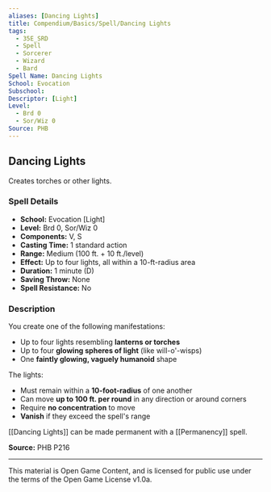 ```yaml
---
aliases: [Dancing Lights]
title: Compendium/Basics/Spell/Dancing Lights
tags:
  - 35E_SRD
  - Spell
  - Sorcerer
  - Wizard
  - Bard
Spell Name: Dancing Lights
School: Evocation
Subschool: 
Descriptor: [Light]
Level:
  - Brd 0
  - Sor/Wiz 0
Source: PHB
---
```


## Dancing Lights

Creates torches or other lights.

### Spell Details

- **School:** Evocation [Light]  
- **Level:** Brd 0, Sor/Wiz 0  
- **Components:** V, S  
- **Casting Time:** 1 standard action  
- **Range:** Medium (100 ft. + 10 ft./level)  
- **Effect:** Up to four lights, all within a 10-ft-radius area  
- **Duration:** 1 minute (D)  
- **Saving Throw:** None  
- **Spell Resistance:** No  

### Description

You create one of the following manifestations:
- Up to four lights resembling **lanterns or torches**
- Up to four **glowing spheres of light** (like will-o'-wisps)
- One **faintly glowing, vaguely humanoid** shape

The lights:
- Must remain within a **10-foot-radius** of one another  
- Can move **up to 100 ft. per round** in any direction or around corners  
- Require **no concentration** to move  
- **Vanish** if they exceed the spell's range

[[Dancing Lights]] can be made permanent with a [[Permanency]] spell.


**Source:** PHB P216

---

This material is Open Game Content, and is licensed for public use under  
the terms of the Open Game License v1.0a.

